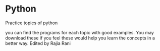# Python
Practice topics of python


you can find the programs for each topic with good examples. You may download these if you feel these would help you learn the concepts in a better way.
Edited by Rajia Rani
